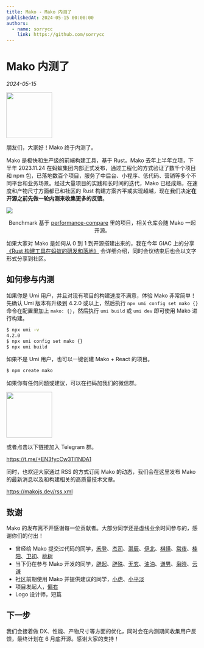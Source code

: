 ```yaml
---
title: Mako - Mako 内测了
publishedAt: 2024-05-15 00:00:00
authors:
  - name: sorrycc
    link: https://github.com/sorrycc
---
```


# Mako 内测了

_2024-05-15_

<img src="https://img.alicdn.com/imgextra/i2/O1CN01kdmA7X1FVqCPcRi3L_!!6000000000493-2-tps-584-584.png" width="120" height="120" />

朋友们，大家好！Mako 终于内测了。

Mako 是极快和生产级的前端构建工具，基于 Rust。Mako 去年上半年立项，下半年 2023.11.24 在蚂蚁集团内部正式发布，通过工程化的方式验证了数千个项目和 npm 包，已落地数百个项目，服务了中后台、小程序、低代码、营销等多个不同平台和业务场景。经过大量项目的实践和长时间的迭代，Mako 已经成熟，在速度和产物尺寸方面都已和社区的 Rust 构建方案齐平或实现超越，现在我们决定**在开源之前先做一轮内测来收集更多的反馈**。

![](https://res.cloudinary.com/sorrycc/image/upload/v1715742144/blog/oug9jbat.png)

<p style="text-align:center;">Benchmark 基于 <a href="https://github.com/farm-fe/performance-compare">performance-compare</a> 里的项目，相关仓库会随 Mako 一起开源。</p>

如果大家对 Mako 是如何从 0 到 1 到开源搭建出来的，我在今年 GIAC 上的分享 [《Rust 构建工具在蚂蚁的研发和落地》](https://giac.msup.com.cn/2024sz/course?id=17467) 会详细介绍，同时会议结束后也会以文字形式分享到社区。

## 如何参与内测

如果你是 Umi 用户，并且对现有项目的构建速度不满意，体验 Mako 非常简单！先确认 Umi 版本有升级到 4.2.0 或以上，然后执行 `npx umi config set mako {}` 命令在配置里加上 `mako: {}`，然后执行 `umi build` 或 `umi dev` 即可使用 Mako 进行构建。

```bash
$ npx umi -v
4.2.0
$ npx umi config set mako {}
$ npx umi build
```

如果不是 Umi 用户，也可以一键创建 Mako + React 的项目。

```bash
$ npm create mako
```

如果你有任何问题或建议，可以在扫码加我们的微信群。

<img src="https://res.cloudinary.com/sorrycc/image/upload/v1715585116/blog/q4f5p3o6.jpg" width="120" />

或者点击以下链接加入 Telegram 群。

https://t.me/+EN3fycCw3TI1NDA1

同时，也欢迎大家通过 RSS 的方式订阅 Mako 的动态，我们会在这里发布 Mako 的最新消息以及和构建相关的高质量技术文章。

https://makojs.dev/rss.xml

## 致谢

Mako 的发布离不开感谢每一位贡献者。大部分同学还是虚线业余时间参与的，感谢你们的付出！

- 曾经给 Mako 提交过代码的同学，[禾登](https://github.com/hedeng9)、[杰司](https://github.com/jiesia)、[灏辰](https://github.com/Maple0817)、[伊北](https://github.com/vagusX)、[棋怪](https://github.com/chessl)、[常夜](https://github.com/HiLanXiao)、[桂阳](https://github.com/JackGuiYang12)、[卫初](https://github.com/zhangpanweb)、[桃树](https://github.com/ctts)
- 当下仍在参与 Mako 开发的同学，[辟起](https://github.com/PeachScript)、[辟殊](https://github.com/stormslowly)、[无玄](https://github.com/xusd320)、[油油](https://github.com/goo-yyh)、[谦男](https://github.com/LovePlayCode)、[枭晓](https://github.com/Jinbao1001)、[云谦](https://github.com/sorrycc)
- 社区前期使用 Mako 并提供建议的同学，[小虎](https://github.com/xiaohuoni)、[小平淡](https://github.com/xierenyuan)
- 项目发起人，[偏右](https://github.com/afc163)
- Logo 设计师，短篇

## 下一步

我们会接着做 DX、性能、产物尺寸等方面的优化，同时会在内测期间收集用户反馈，最终计划在 6 月底开源。感谢大家的支持！
